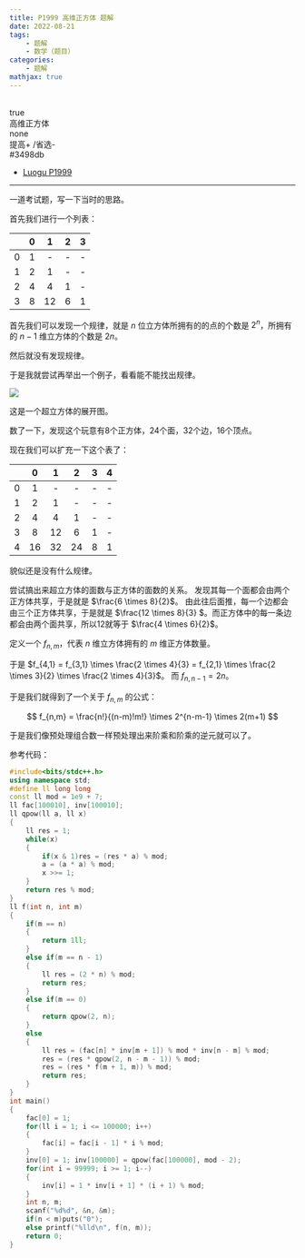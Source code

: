```yaml
---
title: P1999 高维正方体 题解
date: 2022-08-21
tags:
	- 题解
	- 数学（题目）
categories:
	- 题解
mathjax: true
---
```

<br>
<!-- more -->
<div id="problem-card-vis">true</div>
<div id="problem-info-name">高维正方体</div>
<div id="problem-info-from">none</div>
<div id="problem-info-difficulty">提高+ /省选-</div>
<div id="problem-info-color">#3498db</div>
<div id="problem-info-submit"><ul><li><a href="https://www.luogu.com.cn/problem/P1999">Luogu P1999</a></li></ul></div>

----

一道考试题，写一下当时的思路。

首先我们进行一个列表：

|   | 0 | 1 | 2 | 3 |
|:-:|:-:|:-:|:-:|:-:|
| 0 | 1 | - | - | - |
| 1 | 2 | 1 | - | - |
| 2 | 4 | 4 | 1 | - |
| 3 | 8 | 12 | 6 | 1 |

首先我们可以发现一个规律，就是 $n$ 位立方体所拥有的的点的个数是 $2^n$，所拥有的 $n-1$ 维立方体的个数是 $2n$。

然后就没有发现规律。

于是我就尝试再举出一个例子，看看能不能找出规律。

![](https://img.catium.top:10000/upload/757281.png)

这是一个超立方体的展开图。

数了一下，发现这个玩意有8个正方体，24个面，32个边，16个顶点。

现在我们可以扩充一下这个表了：

|   | 0 | 1 | 2 | 3 | 4 |
|:-:|:-:|:-:|:-:|:-:|:-:|
| 0 | 1 | - | - | - | - |
| 1 | 2 | 1 | - | - | - |
| 2 | 4 | 4 | 1 | - | - |
| 3 | 8 | 12 | 6 | 1 | - |
| 4 | 16 | 32 | 24 | 8 | 1 |

貌似还是没有什么规律。

尝试搞出来超立方体的面数与正方体的面数的关系。
发现其每一个面都会由两个正方体共享，于是就是 $\frac{6 \times 8}{2}$。
由此往后面推，每一个边都会由三个正方体共享，于是就是 $\frac{12 \times 8}{3} $。而正方体中的每一条边都会由两个面共享，所以12就等于 $\frac{4 \times 6}{2}$。

定义一个 $f_{n,m}$，代表 $n$ 维立方体拥有的 $m$ 维正方体数量。

于是 $f_{4,1} = f_{3,1} \times \frac{2 \times 4}{3} = f_{2,1} \times \frac{2 \times 3}{2} \times \frac{2 \times 4}{3}$。
而 $f_{n,n-1} = 2n$。

于是我们就得到了一个关于 $f_{n,m}$ 的公式：

$$
f_{n,m} = \frac{n!}{(n-m)!m!} \times 2^{n-m-1} \times 2(m+1)
$$

于是我们像预处理组合数一样预处理出来阶乘和阶乘的逆元就可以了。

参考代码：

``` cpp
#include<bits/stdc++.h>
using namespace std;
#define ll long long
const ll mod = 1e9 + 7;
ll fac[100010], inv[100010];
ll qpow(ll a, ll x)
{
	ll res = 1;
	while(x)
	{
		if(x & 1)res = (res * a) % mod;
		a = (a * a) % mod;
		x >>= 1;
	}
	return res % mod;
}
ll f(int n, int m)
{
	if(m == n)
	{
		return 1ll;
	}
	else if(m == n - 1)
	{
		ll res = (2 * n) % mod;
		return res;
	}
	else if(m == 0)
	{
		return qpow(2, n);
	}
	else
	{
		ll res = (fac[n] * inv[m + 1]) % mod * inv[n - m] % mod;
		res = (res * qpow(2, n - m - 1)) % mod;
		res = (res * f(m + 1, m)) % mod;
		return res;
	}
}
int main()
{
	fac[0] = 1;
	for(ll i = 1; i <= 100000; i++)
	{
		fac[i] = fac[i - 1] * i % mod;
	}
	inv[0] = 1; inv[100000] = qpow(fac[100000], mod - 2);
	for(int i = 99999; i >= 1; i--)
	{
		inv[i] = 1 * inv[i + 1] * (i + 1) % mod;
	}
	int n, m;
	scanf("%d%d", &n, &m);
	if(n < m)puts("0");
	else printf("%lld\n", f(n, m));
	return 0;
}
```

